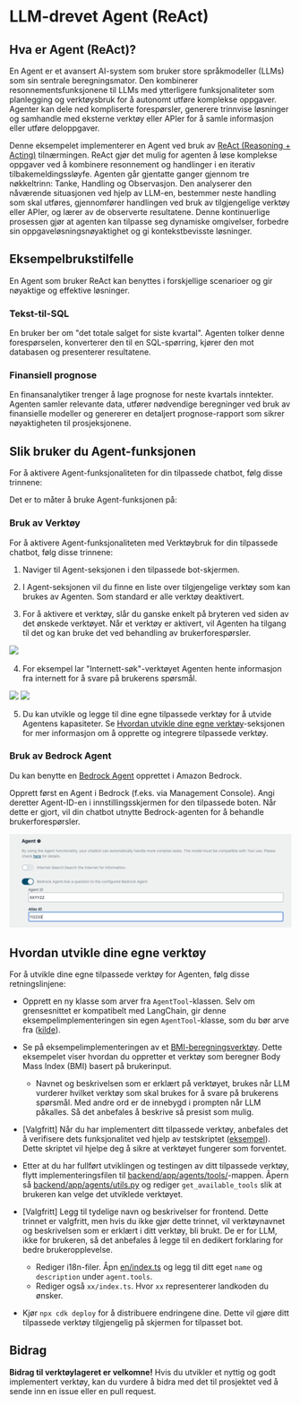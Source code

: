 # LLM-drevet Agent (ReAct)

## Hva er Agent (ReAct)?

En Agent er et avansert AI-system som bruker store språkmodeller (LLMs) som sin sentrale beregningsmator. Den kombinerer resonnementsfunksjonene til LLMs med ytterligere funksjonaliteter som planlegging og verktøysbruk for å autonomt utføre komplekse oppgaver. Agenter kan dele ned kompliserte forespørsler, generere trinnvise løsninger og samhandle med eksterne verktøy eller APIer for å samle informasjon eller utføre deloppgaver.

Denne eksempelet implementerer en Agent ved bruk av [ReAct (Reasoning + Acting)](https://www.promptingguide.ai/techniques/react) tilnærmingen. ReAct gjør det mulig for agenten å løse komplekse oppgaver ved å kombinere resonnement og handlinger i en iterativ tilbakemeldingssløyfe. Agenten går gjentatte ganger gjennom tre nøkkeltrinn: Tanke, Handling og Observasjon. Den analyserer den nåværende situasjonen ved hjelp av LLM-en, bestemmer neste handling som skal utføres, gjennomfører handlingen ved bruk av tilgjengelige verktøy eller APIer, og lærer av de observerte resultatene. Denne kontinuerlige prosessen gjør at agenten kan tilpasse seg dynamiske omgivelser, forbedre sin oppgaveløsningsnøyaktighet og gi kontekstbevisste løsninger.

## Eksempelbrukstilfelle

En Agent som bruker ReAct kan benyttes i forskjellige scenarioer og gir nøyaktige og effektive løsninger.

### Tekst-til-SQL

En bruker ber om "det totale salget for siste kvartal". Agenten tolker denne forespørselen, konverterer den til en SQL-spørring, kjører den mot databasen og presenterer resultatene.

### Finansiell prognose

En finansanalytiker trenger å lage prognose for neste kvartals inntekter. Agenten samler relevante data, utfører nødvendige beregninger ved bruk av finansielle modeller og genererer en detaljert prognose-rapport som sikrer nøyaktigheten til prosjeksjonene.

## Slik bruker du Agent-funksjonen

For å aktivere Agent-funksjonaliteten for din tilpassede chatbot, følg disse trinnene:

Det er to måter å bruke Agent-funksjonen på:

### Bruk av Verktøy

For å aktivere Agent-funksjonaliteten med Verktøybruk for din tilpassede chatbot, følg disse trinnene:

1. Naviger til Agent-seksjonen i den tilpassede bot-skjermen.

2. I Agent-seksjonen vil du finne en liste over tilgjengelige verktøy som kan brukes av Agenten. Som standard er alle verktøy deaktivert.

3. For å aktivere et verktøy, slår du ganske enkelt på bryteren ved siden av det ønskede verktøyet. Når et verktøy er aktivert, vil Agenten ha tilgang til det og kan bruke det ved behandling av brukerforespørsler.

![](./imgs/agent_tools.png)

4. For eksempel lar "Internett-søk"-verktøyet Agenten hente informasjon fra internett for å svare på brukerens spørsmål.

![](./imgs/agent1.png)
![](./imgs/agent2.png)

5. Du kan utvikle og legge til dine egne tilpassede verktøy for å utvide Agentens kapasiteter. Se [Hvordan utvikle dine egne verktøy](#how-to-develop-your-own-tools)-seksjonen for mer informasjon om å opprette og integrere tilpassede verktøy.

### Bruk av Bedrock Agent

Du kan benytte en [Bedrock Agent](https://aws.amazon.com/bedrock/agents/) opprettet i Amazon Bedrock.

Opprett først en Agent i Bedrock (f.eks. via Management Console). Angi deretter Agent-ID-en i innstillingsskjermen for den tilpassede boten. Når dette er gjort, vil din chatbot utnytte Bedrock-agenten for å behandle brukerforespørsler.

![](./imgs/bedrock_agent_tool.png)

## Hvordan utvikle dine egne verktøy

For å utvikle dine egne tilpassede verktøy for Agenten, følg disse retningslinjene:

- Opprett en ny klasse som arver fra `AgentTool`-klassen. Selv om grensesnittet er kompatibelt med LangChain, gir denne eksempelimplementeringen sin egen `AgentTool`-klasse, som du bør arve fra ([kilde](../backend/app/agents/tools/agent_tool.py)).

- Se på eksempelimplementeringen av et [BMI-beregningsverktøy](../examples/agents/tools/bmi/bmi.py). Dette eksempelet viser hvordan du oppretter et verktøy som beregner Body Mass Index (BMI) basert på brukerinput.

  - Navnet og beskrivelsen som er erklært på verktøyet, brukes når LLM vurderer hvilket verktøy som skal brukes for å svare på brukerens spørsmål. Med andre ord er de innebygd i prompten når LLM påkalles. Så det anbefales å beskrive så presist som mulig.

- [Valgfritt] Når du har implementert ditt tilpassede verktøy, anbefales det å verifisere dets funksjonalitet ved hjelp av testskriptet ([eksempel](../examples/agents/tools/bmi/test_bmi.py)). Dette skriptet vil hjelpe deg å sikre at verktøyet fungerer som forventet.

- Etter at du har fullført utviklingen og testingen av ditt tilpassede verktøy, flytt implementeringsfilen til [backend/app/agents/tools/](../backend/app/agents/tools/)-mappen. Åpern så [backend/app/agents/utils.py](../backend/app/agents/utils.py) og rediger `get_available_tools` slik at brukeren kan velge det utviklede verktøyet.

- [Valgfritt] Legg til tydelige navn og beskrivelser for frontend. Dette trinnet er valgfritt, men hvis du ikke gjør dette trinnet, vil verktøynavnet og beskrivelsen som er erklært i ditt verktøy, bli brukt. De er for LLM, ikke for brukeren, så det anbefales å legge til en dedikert forklaring for bedre brukeropplevelse.

  - Rediger i18n-filer. Åpn [en/index.ts](../frontend/src/i18n/en/index.ts) og legg til ditt eget `name` og `description` under `agent.tools`.
  - Rediger også `xx/index.ts`. Hvor `xx` representerer landkoden du ønsker.

- Kjør `npx cdk deploy` for å distribuere endringene dine. Dette vil gjøre ditt tilpassede verktøy tilgjengelig på skjermen for tilpasset bot.

## Bidrag

**Bidrag til verktøylageret er velkomne!** Hvis du utvikler et nyttig og godt implementert verktøy, kan du vurdere å bidra med det til prosjektet ved å sende inn en issue eller en pull request.
